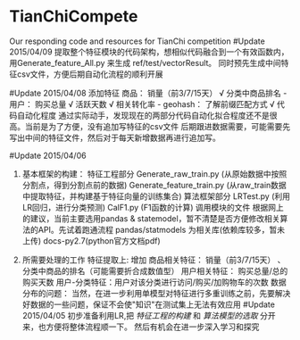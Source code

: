 # TianChiCompete
Our responding code and resources for TianChi competition
#Update 2015/04/09
提取整个特征模块的代码架构，想相似代码融合到一个有效函数内，用Generate_feature_All.py 来生成 ref/test/vectorResult。
同时预先生成中间特征csv文件，方便后期自动化流程的顺利开展

#Update 2015/04/08
 添加特征
     商品：
	   销量（前3/7/15天） √
	   分类中商品排名     -
	 用户：
	   购买总量           √
	   活跃天数           √
	   相关转化率         -
     geohash：
	    了解前缀匹配方式  √
 代码自动化程度
     通过实际动手，发现现在的两部分代码自动化拟合程度还不是很高。当前是为了方便，没有追加写特征的csv文件
	 后期跟进数据需要，可能需要先写出中间的特征文件，然后对于每天新增数据再进行追加写。
  
#Update 2015/04/06
1. 基本框架的构建：
 特征工程部分 
     Generate_raw_train.py (从原始数据中按照分割点，得到分割点前的数据)
	 Generate_feature_train.py (从raw_train数据中提取特征，并构建基于特征向量的训练集合)
 算法框架部分
	 LRTest.py (利用LR回归，进行分类预测)
	 CalF1.py (F1函数的计算)
 调用模块的文件
     根据网上的建议，当前主要选用pandas & statemodel，暂不清楚是否方便修改相关算法的API。先试着跑通流程
	 pandas/statmodels 为相关库(依赖库较多，暂未上传)
	 docs-py2.7(python官方文档pdf)

2. 所需要处理的工作
 特征提取上:
   增加 商品相关特征： 销量（前3/7/15天） 、分类中商品的排名（可能需要折合成数值型）
        用户相关特征： 购买总量/总的购买天数
		用户-分类特征：用户对该分类进行访问/购买/加购物车的次数
 数据分布的问题：
   当然，在进一步利用单模型对特征进行多重训练之前，先要解决好数据的一些问题，保证不会使"知识"在测试集上无法有效应用
#Update 2015/04/05
初步准备利用LR,把 *特征工程的构建* 和 *算法模型的选取* 分开来，也方便将整体流程顺一下。
然后有机会在进一步深入学习和探究
